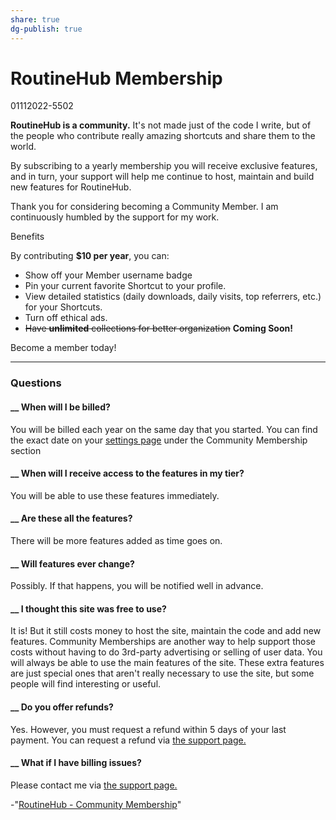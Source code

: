 ```yaml
---
share: true
dg-publish: true
---
```

# RoutineHub Membership

01112022-5502

**RoutineHub is a community.** It's not made just of the code I write, but of the people who contribute really amazing shortcuts and share them to the world.

By subscribing to a yearly membership you will receive exclusive features, and in turn, your support will help me continue to host, maintain and build new features for RoutineHub.

Thank you for considering becoming a Community Member. I am continuously humbled by the support for my work.

Benefits 

By contributing **$10 per year**, you can: 

  * Show off your Member username badge
  * Pin your current favorite Shortcut to your profile.
  * View detailed statistics (daily downloads, daily visits, top referrers, etc.) for your Shortcuts.
  * Turn off ethical ads.
  * <s>Have **unlimited** collections for better organization</s> **Coming Soon!**

Become a member today!

* * *

### Questions

#### __ When will I be billed?

You will be billed each year on the same day that you started. You can find the exact date on your [settings page](/settings) under the Community Membership section

#### __ When will I receive access to the features in my tier?

You will be able to use these features immediately.

#### __ Are these all the features?

There will be more features added as time goes on.

#### __ Will features ever change?

Possibly. If that happens, you will be notified well in advance.

#### __ I thought this site was free to use?

It is! But it still costs money to host the site, maintain the code and add new features. Community Memberships are another way to help support those costs without having to do 3rd-party advertising or selling of user data. You will always be able to use the main features of the site. These extra features are just special ones that aren't really necessary to use the site, but some people will find interesting or useful.

#### __ Do you offer refunds?

Yes. However, you must request a refund within 5 days of your last payment. You can request a refund via [the support page.](/support)

#### __ What if I have billing issues?

Please contact me via [the support page.](/support)

-"[RoutineHub - Community Membership](https://routinehub.co/membership/)"